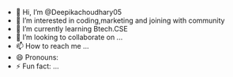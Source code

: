 - 👋 Hi, I’m @Deepikachoudhary05
- 👀 I’m interested in coding,marketing and joining with community 
- 🌱 I’m currently learning Btech.CSE
- 💞️ I’m looking to collaborate on ...
- 📫 How to reach me ...
- 😄 Pronouns:
- ⚡ Fun fact: ...

<!---
Deepikachoudhary05/Deepikachoudhary05 is a ✨ special ✨ repository because its `README.md` (this file) appears on your GitHub profile.
You can click the Preview link to take a look at your changes.
--->
